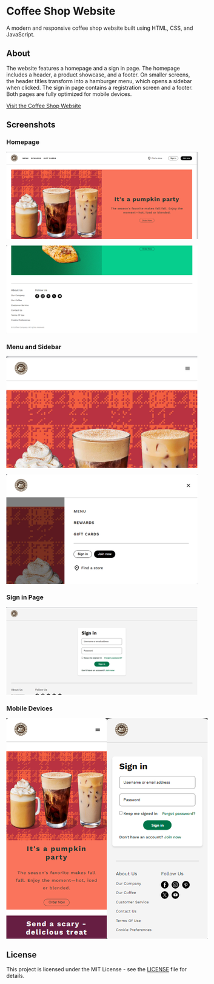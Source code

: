 # Coffee Shop Website
A modern and responsive coffee shop website built using HTML, CSS, and JavaScript.

## About
The website features a homepage and a sign in page. The homepage includes a header, a product showcase, and a footer. On smaller screens, the header titles transform into a hamburger menu, which opens a sidebar when clicked. The sign in page contains a registration screen and a footer. Both pages are fully optimized for mobile devices.

[Visit the Coffee Shop Website](https://kaan-erol.github.io/coffee-shop-website/)

## Screenshots
### Homepage

![Homepage](screenshots/homepage.png)

![Footer](screenshots/footer.png)

### Menu and Sidebar

![Menu](screenshots/menu.png)

![Sidebar](screenshots/sidebar.png)

### Sign in Page

![Sign in](screenshots/signin.png)

### Mobile Devices

<div style="display: flex; justify-content: space-between;">
  <img src="screenshots/mobilhomepage.png" alt="Mobil Homepage">
  <img src="screenshots/mobilsignin.png" alt="Mobil Sign in">
</div>

## License
This project is licensed under the MIT License - see the [LICENSE](LICENSE) file for details.

